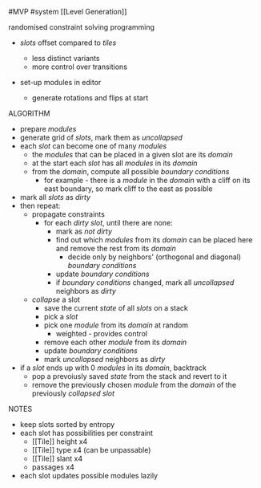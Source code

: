 #MVP
#system [[Level Generation]]

randomised constraint solving programming

- *slots* offset compared to *tiles* 
    - less distinct variants
    - more control over transitions

- set-up modules in editor
    - generate rotations and flips at start


ALGORITHM
- prepare *modules* 
- generate grid of *slots*, mark them as *uncollapsed*
- each *slot* can become one of many *modules* 
    - the *modules* that can be placed in a given slot are its *domain* 
    - at the start each *slot* has all *modules* in its *domain*
    - from the *domain*, compute all possible *boundary conditions* 
        - for example - there is a *module* in the *domain* with a cliff on its east boundary, so mark cliff to the east as possible
- mark all *slots* as *dirty*
- then repeat:
    - propagate constraints
        - for each *dirty slot*, until there are none:
            - mark as *not dirty*
            - find out which *modules* from its *domain* can be placed here and remove the rest from its *domain*
                - decide only by neighbors' (orthogonal and diagonal) *boundary conditions*
            - update *boundary conditions*
            - if *boundary conditions* changed, mark all *uncollapsed* neighbors as *dirty*
    - *collapse* a slot
        - save the current *state* of all *slots* on a stack
        - pick a *slot*
        - pick one *module* from its *domain* at random
            - weighted - provides control
        - remove each other *module* from its *domain*
        - update *boundary conditions*
        - mark *uncollapsed* neighbors as *dirty*
- if a *slot* ends up with 0 *modules* in its *domain*, backtrack
    - pop a prevoiusly saved *state* from the stack and revert to it
    - remove the previously chosen *module* from the *domain* of the previously *collapsed slot*

NOTES
- keep slots sorted by entropy
- each slot has possibilities per constraint
    - [[Tile]] height x4
    - [[Tile]] type x4 (can be unpassable)
    - [[Tile]] slant x4
    - passages x4
- each slot updates possible modules lazily